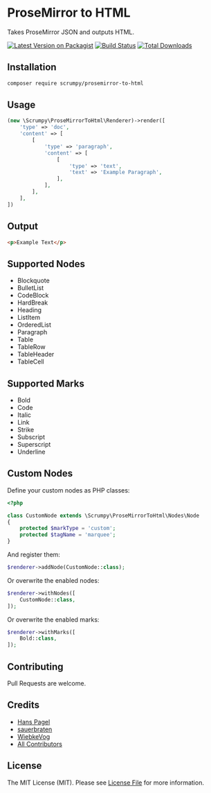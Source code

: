 # ProseMirror to HTML

Takes ProseMirror JSON and outputs HTML.

[![Latest Version on Packagist](https://img.shields.io/packagist/v/scrumpy/prosemirror-to-html.svg)](https://packagist.org/packages/scrumpy/prosemirror-to-html)
[![Build Status](https://github.com/scrumpy/prosemirror-to-html/workflows/run-tests/badge.svg)](https://github.com/scrumpy/prosemirror-to-html/actions)
[![Total Downloads](https://img.shields.io/packagist/dt/scrumpy/prosemirror-to-html.svg?style=flat-square)](https://packagist.org/packages/scrumpy/prosemirror-to-html)

## Installation

```bash
composer require scrumpy/prosemirror-to-html
```

## Usage

```php
(new \Scrumpy\ProseMirrorToHtml\Renderer)->render([
    'type' => 'doc',
    'content' => [
        [
            'type' => 'paragraph',
            'content' => [
                [
                    'type' => 'text',
                    'text' => 'Example Paragraph',
                ],
            ],
        ],
    ],
])
```

## Output

```html
<p>Example Text</p>
```

## Supported Nodes

- Blockquote
- BulletList
- CodeBlock
- HardBreak
- Heading
- ListItem
- OrderedList
- Paragraph
- Table
- TableRow
- TableHeader
- TableCell

## Supported Marks

- Bold
- Code
- Italic
- Link
- Strike
- Subscript
- Superscript
- Underline

## Custom Nodes

Define your custom nodes as PHP classes:

```php
<?php

class CustomNode extends \Scrumpy\ProseMirrorToHtml\Nodes\Node
{
    protected $markType = 'custom';
    protected $tagName = 'marquee';
}
```

And register them:

```php
$renderer->addNode(CustomNode::class);
```

Or overwrite the enabled nodes:
```php
$renderer->withNodes([
    CustomNode::class,
]);
```

Or overwrite the enabled marks:
```php
$renderer->withMarks([
    Bold::class,
]);
```

## Contributing

Pull Requests are welcome.

## Credits

- [Hans Pagel](https://github.com/hanspagel)
- [sauerbraten](https://github.com/sauerbraten)
- [WiebkeVog](https://github.com/WiebkeVog)
- [All Contributors](../../contributors)

## License

The MIT License (MIT). Please see [License File](LICENSE.md) for more information.
